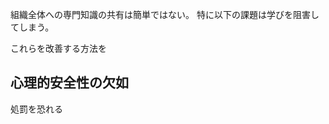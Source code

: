 


組織全体への専門知識の共有は簡単ではない。
特に以下の課題は学びを阻害してしまう。

これらを改善する方法を






## 心理的安全性の欠如

処罰を恐れる


















